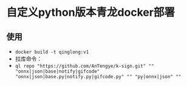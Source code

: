 # 自定义python版本青龙docker部署
## 使用
- `docker build -t qinglong:v1`
- 拉库命令：
- `ql repo "https://github.com/AnTengye/k-sign.git" "" "onnx|json|base|notify|gifcode" "onnx|json|base.py|notify.py|gifcode.py" "" "py|onnx|json" ""`